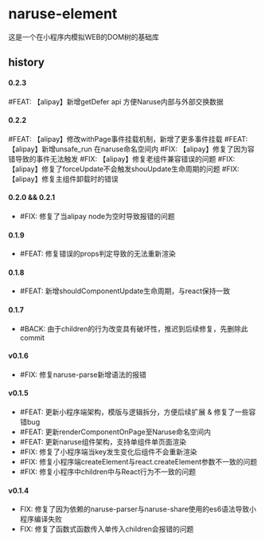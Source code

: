 # naruse-element

这是一个在小程序内模拟WEB的DOM树的基础库

## history
#### 0.2.3
#FEAT: 【alipay】新增getDefer api 方便Naruse内部与外部交换数据
#### 0.2.2
#FEAT: 【alipay】修改withPage事件挂载机制，新增了更多事件挂载
#FEAT: 【alipay】新增unsafe_run 在naruse命名空间内
#FIX: 【alipay】修复了因为容错导致的事件无法触发
#FIX: 【alipay】修复老组件兼容错误的问题
#FIX: 【alipay】修复了forceUpdate不会触发shouUpdate生命周期的问题
#FIX: 【alipay】修复主组件卸载时的错误
#### 0.2.0 && 0.2.1
+ #FIX: 修复了当alipay node为空时导致报错的问题
#### 0.1.9
+ #FEAT: 修复错误的props判定导致的无法重新渲染
#### 0.1.8
+ #FEAT: 新增shouldComponentUpdate生命周期，与react保持一致
#### 0.1.7
+ #BACK: 由于children的行为改变具有破坏性，推迟到后续修复，先删除此commit
#### v0.1.6
+ #FIX: 修复naruse-parse新增语法的报错
#### v0.1.5
+ #FEAT: 更新小程序端架构，模版与逻辑拆分，方便后续扩展 & 修复了一些容错bug
+ #FEAT: 更新renderComponentOnPage至Naruse命名空间内
+ #FEAT: 更新naruse组件架构，支持单组件单页面渲染
+ #FIX: 修复了小程序端当key发生变化后组件不会重新渲染
+ #FIX: 修复小程序端createElement与react.createElement参数不一致的问题
+ #FIX: 修复小程序中children中与React行为不一致的问题
#### v0.1.4
+ FIX: 修复了因为依赖的naruse-parser与naruse-share使用的es6语法导致小程序编译失败
+ FIX: 修复了函数式函数传入单传入children会报错的问题